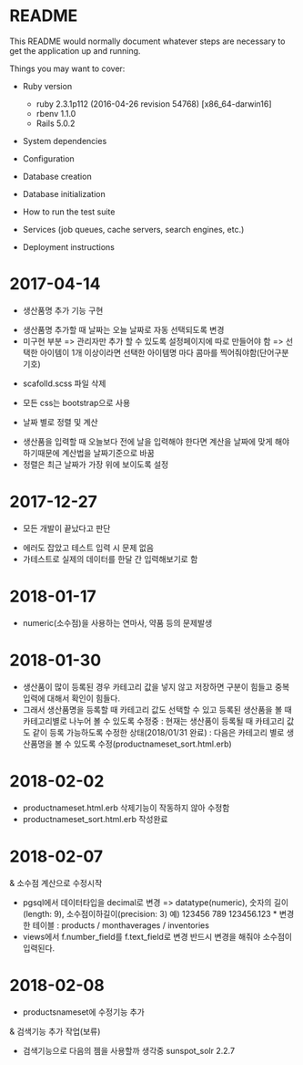 # README

This README would normally document whatever steps are necessary to get the
application up and running.

Things you may want to cover:

* Ruby version
  - ruby 2.3.1p112 (2016-04-26 revision 54768) [x86_64-darwin16]
  - rbenv 1.1.0
  - Rails 5.0.2

* System dependencies

* Configuration

* Database creation

* Database initialization

* How to run the test suite

* Services (job queues, cache servers, search engines, etc.)

* Deployment instructions

# 2017-04-14

* 생산품명 추가 기능 구현
 - 생산품명 추가할 때 날짜는 오늘 날짜로 자동 선택되도록 변경
 - 미구현 부분
   => 관리자만 추가 할 수 있도록 설정페이지에 따로 만들어야 함
   => 선택한 아이템이 1개 이상이라면 선택한 아이템명 마다 콤마를 찍어줘야함(단어구분기호)

* scafolld.scss 파일 삭제
 - 모든 css는 bootstrap으로 사용

* 날짜 별로 정렬 및 계산
 - 생산품을 입력할 때 오늘보다 전에 날을 입력해야 한다면 계산을 날짜에 맞게 해야하기때문에 계산법을 날짜기준으로 바꿈
 - 정렬은 최근 날짜가 가장 위에 보이도록 설정

# 2017-12-27

* 모든 개발이 끝났다고 판단
 - 에러도 잡았고 테스트 입력 시 문제 없음
 - 가테스트로 실제의 데이터를 한달 간 입력해보기로 함

# 2018-01-17
 - numeric(소수점)을 사용하는 연마사, 약품 등의 문제발생

# 2018-01-30
 - 생산품이 많이 등록된 경우 카테고리 값을 넣지 않고 저장하면 구분이 힘들고 중복 입력에 대해서 확인이 힘들다.
 - 그래서 생산품명을 등록할 때 카테고리 값도 선택할 수 있고 등록된 생산품을 볼 때 카테고리별로 나누어 볼 수 있도록 수정중
  : 현재는 생산품이 등록될 때 카테고리 값도 같이 등록 가능하도록 수정한 상태(2018/01/31 완료)
  : 다음은 카테고리 별로 생산품명을 볼 수 있도록 수정(productnameset_sort.html.erb)

# 2018-02-02
 - productnameset.html.erb 삭제기능이 작동하지 않아 수정함
 - productnameset_sort.html.erb 작성완료

# 2018-02-07
 & 소수점 계산으로 수정시작
  - pgsql에서 데이터타입을 decimal로 변경 =>
    datatype(numeric), 숫자의 길이(length: 9), 소수점이하길이(precision: 3)
    예)  123456 789
        123456.123
        * 변경한 테이블 : products / monthaverages / inventories
  - views에서 f.number_field를 f.text_field로 변경
    반드시 변경을 해줘야 소수점이 입력된다.

# 2018-02-08
 - productsnameset에 수정기능 추가

 & 검색기능 추가 작업(보류)
  - 검색기능으로 다음의 젬을 사용할까 생각중 sunspot_solr 2.2.7
